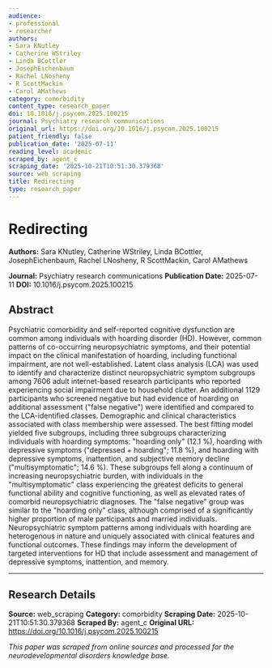 ```yaml
---
audience:
- professional
- researcher
authors:
- Sara KNutley
- Catherine WStriley
- Linda BCottler
- JosephEichenbaum
- Rachel LNosheny
- R ScottMackin
- Carol AMathews
category: comorbidity
content_type: research_paper
doi: 10.1016/j.psycom.2025.100215
journal: Psychiatry research communications
original_url: https://doi.org/10.1016/j.psycom.2025.100215
patient_friendly: false
publication_date: '2025-07-11'
reading_level: academic
scraped_by: agent_c
scraping_date: '2025-10-21T10:51:30.379368'
source: web_scraping
title: Redirecting
type: research_paper
---
```

# Redirecting

**Authors:** Sara KNutley, Catherine WStriley, Linda BCottler, JosephEichenbaum, Rachel LNosheny, R ScottMackin, Carol AMathews

**Journal:** Psychiatry research communications
**Publication Date:** 2025-07-11
**DOI:** 10.1016/j.psycom.2025.100215

## Abstract

Psychiatric comorbidity and self-reported cognitive dysfunction are common among individuals with hoarding disorder (HD). However, common patterns of co-occurring neuropsychiatric symptoms, and their potential impact on the clinical manifestation of hoarding, including functional impairment, are not well-established.
Latent class analysis (LCA) was used to identify and characterize distinct neuropsychiatric symptom subgroups among 7606 adult internet-based research participants who reported experiencing social impairment due to household clutter. An additional 1129 participants who screened negative but had evidence of hoarding on additional assessment ("false negative") were identified and compared to the LCA-identified classes. Demographic and clinical characteristics associated with class membership were assessed.
The best fitting model yielded five subgroups, including three subgroups characterizing individuals with hoarding symptoms: "hoarding only" (12.1 %), hoarding with depressive symptoms ("depressed + hoarding"; 11.8 %), and hoarding with depressive symptoms, inattention, and subjective memory decline ("multisymptomatic"; 14.6 %). These subgroups fell along a continuum of increasing neuropsychiatric burden, with individuals in the "multisymptomatic" class experiencing the greatest deficits to general functional ability and cognitive functioning, as well as elevated rates of comorbid neuropsychiatric diagnoses. The "false negative" group was similar to the "hoarding only" class, although comprised of a significantly higher proportion of male participants and married individuals.
Neuropsychiatric symptom patterns among individuals with hoarding are heterogenous in nature and uniquely associated with clinical features and functional outcomes. These findings may inform the development of targeted interventions for HD that include assessment and management of depressive symptoms, inattention, and memory.

---

## Research Details

**Source:** web_scraping
**Category:** comorbidity
**Scraping Date:** 2025-10-21T10:51:30.379368
**Scraped By:** agent_c
**Original URL:** https://doi.org/10.1016/j.psycom.2025.100215

*This paper was scraped from online sources and processed for the neurodevelopmental disorders knowledge base.*